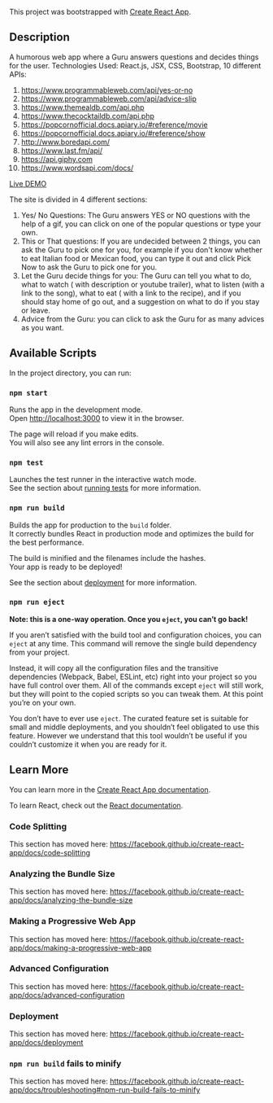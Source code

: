 This project was bootstrapped with [Create React App](https://github.com/facebook/create-react-app).


## Description
A humorous web app where a Guru answers questions and decides things for the user.
Technologies Used: React.js, JSX, CSS, Bootstrap, 10 different APIs:
1. https://www.programmableweb.com/api/yes-or-no
2. https://www.programmableweb.com/api/advice-slip
3. https://www.themealdb.com/api.php
4. https://www.thecocktaildb.com/api.php
5. https://popcornofficial.docs.apiary.io/#reference/movie
6. https://popcornofficial.docs.apiary.io/#reference/show
7. http://www.boredapi.com/
8. https://www.last.fm/api/
9. https://api.giphy.com
10. https://www.wordsapi.com/docs/


[Live DEMO](https://daph3105.github.io/Project2/#/)

The site is divided in 4 different sections:

1. Yes/ No Questions: The Guru answers YES or NO questions with the help of a gif, you can click on one of the popular questions or type your own.
2. This or That questions: If you are undecided between 2 things, you can ask the Guru to pick one for you, for example if you don't know whether to eat Italian food or Mexican food, you can type it out and click Pick Now to ask the Guru to pick one for you. 
3. Let the Guru decide things for you: The Guru can tell you what to do, what to watch ( with description or youtube trailer), what to listen (with a link to the song), what to eat ( with a link to the recipe), and if you should stay home of go out, and a suggestion on what to do if you stay or leave.
4. Advice from the Guru: you can click to ask the Guru for as many advices as you want.

## Available Scripts

In the project directory, you can run:

### `npm start`

Runs the app in the development mode.<br />
Open [http://localhost:3000](http://localhost:3000) to view it in the browser.

The page will reload if you make edits.<br />
You will also see any lint errors in the console.

### `npm test`

Launches the test runner in the interactive watch mode.<br />
See the section about [running tests](https://facebook.github.io/create-react-app/docs/running-tests) for more information.

### `npm run build`

Builds the app for production to the `build` folder.<br />
It correctly bundles React in production mode and optimizes the build for the best performance.

The build is minified and the filenames include the hashes.<br />
Your app is ready to be deployed!

See the section about [deployment](https://facebook.github.io/create-react-app/docs/deployment) for more information.

### `npm run eject`

**Note: this is a one-way operation. Once you `eject`, you can’t go back!**

If you aren’t satisfied with the build tool and configuration choices, you can `eject` at any time. This command will remove the single build dependency from your project.

Instead, it will copy all the configuration files and the transitive dependencies (Webpack, Babel, ESLint, etc) right into your project so you have full control over them. All of the commands except `eject` will still work, but they will point to the copied scripts so you can tweak them. At this point you’re on your own.

You don’t have to ever use `eject`. The curated feature set is suitable for small and middle deployments, and you shouldn’t feel obligated to use this feature. However we understand that this tool wouldn’t be useful if you couldn’t customize it when you are ready for it.

## Learn More

You can learn more in the [Create React App documentation](https://facebook.github.io/create-react-app/docs/getting-started).

To learn React, check out the [React documentation](https://reactjs.org/).

### Code Splitting

This section has moved here: https://facebook.github.io/create-react-app/docs/code-splitting

### Analyzing the Bundle Size

This section has moved here: https://facebook.github.io/create-react-app/docs/analyzing-the-bundle-size

### Making a Progressive Web App

This section has moved here: https://facebook.github.io/create-react-app/docs/making-a-progressive-web-app

### Advanced Configuration

This section has moved here: https://facebook.github.io/create-react-app/docs/advanced-configuration

### Deployment

This section has moved here: https://facebook.github.io/create-react-app/docs/deployment

### `npm run build` fails to minify

This section has moved here: https://facebook.github.io/create-react-app/docs/troubleshooting#npm-run-build-fails-to-minify
